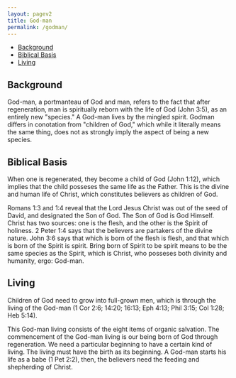 ```yaml
---
layout: pagev2
title: God-man
permalink: /godman/
---
```

- [Background](#background)
- [Biblical Basis](#biblical-basis)
- [Living](#living)

## Background

God-man, a portmanteau of God and man, refers to the fact that after regeneration, man is spiritually reborn with the life of God (John 3:5), as an entirely new "species." A God-man lives by the mingled spirit. Godman differs in conotation from "children of God," which while it literally means the same thing, does not as strongly imply the aspect of being a new species.

## Biblical Basis

When one is regenerated, they become a child of God (John 1:12), which implies that the child posseses the same life as the Father. This is the divine and human life of Christ, which constitutes believers as children of God. 

Romans 1:3 and 1:4 reveal that the Lord Jesus Christ was out of the seed of David, and designated the Son of God. The Son of God is God Himself. Christ has two sources: one is the flesh, and the other is the Spirit of holiness. 2 Peter 1:4 says that the believers are partakers of the divine nature. John 3:6 says that which is born of the flesh is flesh, and that which is born of the Spirit is spirit. Bring born of Spirit to be spirit means to be the same species as the Spirit, which is Christ, who posseses both divinity and humanity, ergo: God-man.

## Living 

Children of God need to grow into full-grown men, which is through the living of the God-man (1 Cor 2:6; 14:20; 16:13; Eph 4:13; Phil 3:15; Col 1:28; Heb 5:14).

This God-man living consists of the eight items of organic salvation. The commencement of the God-man living is our being born of God through regeneration. We need a particular beginning to have a certain kind of living. The living must have the birth as its beginning. A God-man starts his life as a babe (1 Pet 2:2), then, the believers need the feeding and shepherding of Christ.

